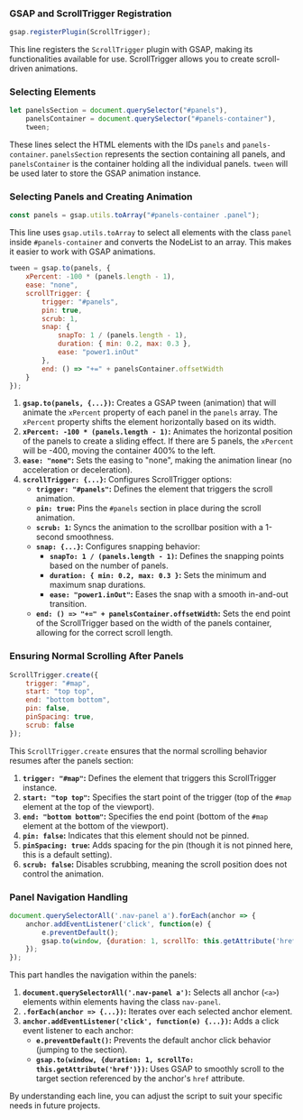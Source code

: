 ### GSAP and ScrollTrigger Registration
```javascript
gsap.registerPlugin(ScrollTrigger);
```
This line registers the `ScrollTrigger` plugin with GSAP, making its functionalities available for use. ScrollTrigger allows you to create scroll-driven animations.

### Selecting Elements
```javascript
let panelsSection = document.querySelector("#panels"),
    panelsContainer = document.querySelector("#panels-container"),
    tween;
```
These lines select the HTML elements with the IDs `panels` and `panels-container`. `panelsSection` represents the section containing all panels, and `panelsContainer` is the container holding all the individual panels. `tween` will be used later to store the GSAP animation instance.

### Selecting Panels and Creating Animation
```javascript
const panels = gsap.utils.toArray("#panels-container .panel");
```
This line uses `gsap.utils.toArray` to select all elements with the class `panel` inside `#panels-container` and converts the NodeList to an array. This makes it easier to work with GSAP animations.

```javascript
tween = gsap.to(panels, {
    xPercent: -100 * (panels.length - 1),
    ease: "none",
    scrollTrigger: {
        trigger: "#panels",
        pin: true,
        scrub: 1,
        snap: {
            snapTo: 1 / (panels.length - 1),
            duration: { min: 0.2, max: 0.3 },
            ease: "power1.inOut"
        },
        end: () => "+=" + panelsContainer.offsetWidth
    }
});
```
1. **`gsap.to(panels, {...})`:** Creates a GSAP tween (animation) that will animate the `xPercent` property of each panel in the `panels` array. The `xPercent` property shifts the element horizontally based on its width.
2. **`xPercent: -100 * (panels.length - 1)`:** Animates the horizontal position of the panels to create a sliding effect. If there are 5 panels, the `xPercent` will be -400, moving the container 400% to the left.
3. **`ease: "none"`:** Sets the easing to "none", making the animation linear (no acceleration or deceleration).
4. **`scrollTrigger: {...}`:** Configures ScrollTrigger options:
   - **`trigger: "#panels"`:** Defines the element that triggers the scroll animation.
   - **`pin: true`:** Pins the `#panels` section in place during the scroll animation.
   - **`scrub: 1`:** Syncs the animation to the scrollbar position with a 1-second smoothness.
   - **`snap: {...}`:** Configures snapping behavior:
     - **`snapTo: 1 / (panels.length - 1)`:** Defines the snapping points based on the number of panels.
     - **`duration: { min: 0.2, max: 0.3 }`:** Sets the minimum and maximum snap durations.
     - **`ease: "power1.inOut"`:** Eases the snap with a smooth in-and-out transition.
   - **`end: () => "+=" + panelsContainer.offsetWidth`:** Sets the end point of the ScrollTrigger based on the width of the panels container, allowing for the correct scroll length.

### Ensuring Normal Scrolling After Panels
```javascript
ScrollTrigger.create({
    trigger: "#map",
    start: "top top",
    end: "bottom bottom",
    pin: false,
    pinSpacing: true,
    scrub: false
});
```
This `ScrollTrigger.create` ensures that the normal scrolling behavior resumes after the panels section:
1. **`trigger: "#map"`:** Defines the element that triggers this ScrollTrigger instance.
2. **`start: "top top"`:** Specifies the start point of the trigger (top of the `#map` element at the top of the viewport).
3. **`end: "bottom bottom"`:** Specifies the end point (bottom of the `#map` element at the bottom of the viewport).
4. **`pin: false`:** Indicates that this element should not be pinned.
5. **`pinSpacing: true`:** Adds spacing for the pin (though it is not pinned here, this is a default setting).
6. **`scrub: false`:** Disables scrubbing, meaning the scroll position does not control the animation.

### Panel Navigation Handling
```javascript
document.querySelectorAll('.nav-panel a').forEach(anchor => {
    anchor.addEventListener('click', function(e) {
        e.preventDefault();
        gsap.to(window, {duration: 1, scrollTo: this.getAttribute('href')});
    });
});
```
This part handles the navigation within the panels:
1. **`document.querySelectorAll('.nav-panel a')`:** Selects all anchor (`<a>`) elements within elements having the class `nav-panel`.
2. **`.forEach(anchor => {...})`:** Iterates over each selected anchor element.
3. **`anchor.addEventListener('click', function(e) {...})`:** Adds a click event listener to each anchor:
   - **`e.preventDefault()`:** Prevents the default anchor click behavior (jumping to the section).
   - **`gsap.to(window, {duration: 1, scrollTo: this.getAttribute('href')})`:** Uses GSAP to smoothly scroll to the target section referenced by the anchor's `href` attribute.

By understanding each line, you can adjust the script to suit your specific needs in future projects.